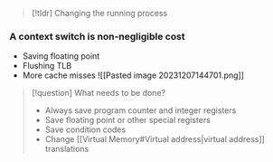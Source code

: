 > [!tldr] Changing the running process
### A context switch is non-negligible cost
* Saving floating point
* Flushing TLB
* More cache misses
![[Pasted image 20231207144701.png]]

> [!question] What needs to be done?
> * Always save program counter and integer registers
> * Save floating point or other special registers
> * Save condition codes
> * Change [[Virtual Memory#Virtual address|virtual address]] translations


